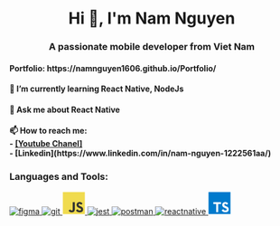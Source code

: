 <h1 align="center">Hi 👋, I'm Nam Nguyen</h1>
<h3 align="center">A passionate mobile developer from Viet Nam</h3>
<h4>Portfolio: https://namnguyen1606.github.io/Portfolio/</h4>
<h4>🌱 I’m currently learning React Native, NodeJs</h4>
<h4>💬 Ask me about React Native</h4>
<h4>📫 How to reach me: <br/>- <a href="https://www.youtube.com/channel/UCIimMLF-d_UgJ1td42oPjqQ?view_as=subscriber">[Youtube Chanel]<a/><br/>- [Linkedin](https://www.linkedin.com/in/nam-nguyen-1222561aa/)</h4>
<h3 align="left">Languages and Tools:</h3>
<p align="left"> <a href="https://www.figma.com/" target="_blank"> <img src="https://www.vectorlogo.zone/logos/figma/figma-icon.svg" alt="figma" width="40" height="40"/> </a> <a href="https://git-scm.com/" target="_blank"> <img src="https://www.vectorlogo.zone/logos/git-scm/git-scm-icon.svg" alt="git" width="40" height="40"/> </a> <a href="https://developer.mozilla.org/en-US/docs/Web/JavaScript" target="_blank"> <img src="https://raw.githubusercontent.com/devicons/devicon/master/icons/javascript/javascript-original.svg" alt="javascript" width="40" height="40"/> </a> <a href="https://jestjs.io" target="_blank"> <img src="https://www.vectorlogo.zone/logos/jestjsio/jestjsio-icon.svg" alt="jest" width="40" height="40"/> </a> <a href="https://postman.com" target="_blank"> <img src="https://www.vectorlogo.zone/logos/getpostman/getpostman-icon.svg" alt="postman" width="40" height="40"/> </a> <a href="https://reactnative.dev/" target="_blank"> <img src="https://reactnative.dev/img/header_logo.svg" alt="reactnative" width="40" height="40"/> </a> <a href="https://www.typescriptlang.org/" target="_blank"> <img src="https://raw.githubusercontent.com/devicons/devicon/master/icons/typescript/typescript-original.svg" alt="typescript" width="40" height="40"/> </a> </p>
